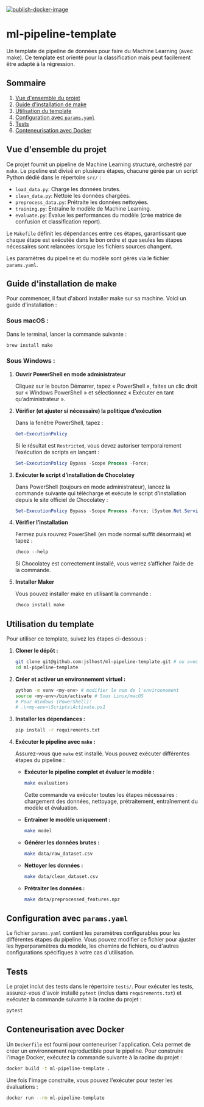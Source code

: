 [![publish-docker-image](https://github.com/jslhost/ml-pipeline-template/actions/workflows/prod.yml/badge.svg)](https://github.com/jslhost/ml-pipeline-template/actions/workflows/prod.yml)

# ml-pipeline-template

Un template de pipeline de données pour faire du Machine Learning (avec make). Ce template est orienté pour la classification mais peut facilement être adapté à la régression.

## Sommaire

1.  [Vue d'ensemble du projet](#vue-densemble-du-projet)
2.  [Guide d'installation de make](#guide-dinstallation-de-make)
3.  [Utilisation du template](#utilisation-du-template)
4.  [Configuration avec `params.yaml`](#configuration-avec-paramsyaml)
5.  [Tests](#tests)
6.  [Conteneurisation avec Docker](#conteneurisation-avec-docker)

## Vue d'ensemble du projet

Ce projet fournit un pipeline de Machine Learning structuré, orchestré par `make`. Le pipeline est divisé en plusieurs étapes, chacune gérée par un script Python dédié dans le répertoire `src/` :

*   `load_data.py`: Charge les données brutes.
*   `clean_data.py`: Nettoie les données chargées.
*   `preprocess_data.py`: Prétraite les données nettoyées.
*   `training.py`: Entraîne le modèle de Machine Learning.
*   `evaluate.py`: Évalue les performances du modèle (crée matrice de confusion et classification report).

Le `Makefile` définit les dépendances entre ces étapes, garantissant que chaque étape est exécutée dans le bon ordre et que seules les étapes nécessaires sont relancées lorsque les fichiers sources changent.

Les paramètres du pipeline et du modèle sont gérés via le fichier `params.yaml`.

## Guide d'installation de make

Pour commencer, il faut d'abord installer make sur sa machine. Voici un guide d'installation :

### Sous macOS :

Dans le terminal, lancer la commande suivante :

```bash
brew install make
```

### Sous Windows :

1.  **Ouvrir PowerShell en mode administrateur**

    Cliquez sur le bouton Démarrer, tapez « PowerShell », faites un clic droit sur « Windows PowerShell » et sélectionnez « Exécuter en tant qu’administrateur ».

2.  **Vérifier (et ajuster si nécessaire) la politique d’exécution**

    Dans la fenêtre PowerShell, tapez :

    ```powershell
    Get-ExecutionPolicy
    ```

    Si le résultat est `Restricted`, vous devez autoriser temporairement l’exécution de scripts en lançant :

    ```powershell
    Set-ExecutionPolicy Bypass -Scope Process -Force;
    ```

3.  **Exécuter le script d’installation de Chocolatey**

    Dans PowerShell (toujours en mode administrateur), lancez la commande suivante qui télécharge et exécute le script d’installation depuis le site officiel de Chocolatey :

    ```powershell
    Set-ExecutionPolicy Bypass -Scope Process -Force; [System.Net.ServicePointManager]::SecurityProtocol = [System.Net.ServicePointManager]::SecurityProtocol -bor 3072; iex ((New-Object System.Net.WebClient).DownloadString('https://community.chocolatey.org/install.ps1'))
    ```

4.  **Vérifier l’installation**

    Fermez puis rouvrez PowerShell (en mode normal suffit désormais) et tapez :

    ```powershell
    choco --help
    ```

    Si Chocolatey est correctement installé, vous verrez s’afficher l’aide de la commande.

5.  **Installer Maker**
   
    Vous pouvez installer make en utilisant la commande :

    ```powershell
    choco install make
    ```

## Utilisation du template

Pour utiliser ce template, suivez les étapes ci-dessous :

1.  **Cloner le dépôt :**

    ```bash
    git clone git@github.com:jslhost/ml-pipeline-template.git # ou avec HTTPS
    cd ml-pipeline-template
    ```

2.  **Créer et activer un environnement virtuel :**

    ```bash
    python -m venv <my-env> # modifier le nom de l'environnement
    source <my-env>/bin/activate # Sous Linux/macOS
    # Pour Windows (PowerShell):
    # .\<my-env>\Scripts\Activate.ps1
    ```

3.  **Installer les dépendances :**

    ```bash
    pip install -r requirements.txt
    ```

4.  **Exécuter le pipeline avec `make` :**

    Assurez-vous que `make` est installé. Vous pouvez exécuter différentes étapes du pipeline :

    *   **Exécuter le pipeline complet et évaluer le modèle :**

        ```bash
        make evaluations
        ```

        Cette commande va exécuter toutes les étapes nécessaires : chargement des données, nettoyage, prétraitement, entraînement du modèle et évaluation.

    *   **Entraîner le modèle uniquement :**

        ```bash
        make model
        ```

    *   **Générer les données brutes :**

        ```bash
        make data/raw_dataset.csv
        ```

    *   **Nettoyer les données :**

        ```bash
        make data/clean_dataset.csv
        ```

    *   **Prétraiter les données :**

        ```bash
        make data/preprocessed_features.npz
        ```

## Configuration avec `params.yaml`

Le fichier `params.yaml` contient les paramètres configurables pour les différentes étapes du pipeline. Vous pouvez modifier ce fichier pour ajuster les hyperparamètres du modèle, les chemins de fichiers, ou d'autres configurations spécifiques à votre cas d'utilisation.

## Tests

Le projet inclut des tests dans le répertoire `tests/`. Pour exécuter les tests, assurez-vous d'avoir installé `pytest` (inclus dans `requirements.txt`) et exécutez la commande suivante à la racine du projet :

```bash
pytest
```

## Conteneurisation avec Docker

Un `Dockerfile` est fourni pour conteneuriser l'application. Cela permet de créer un environnement reproductible pour le pipeline. Pour construire l'image Docker, exécutez la commande suivante à la racine du projet :

```bash
docker build -t ml-pipeline-template .
```

Une fois l'image construite, vous pouvez l'exécuter pour tester les évaluations :

```bash
docker run --rm ml-pipeline-template
```
